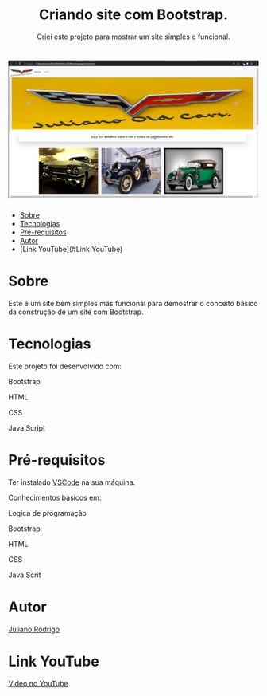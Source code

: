 <h1 align="center"> Criando site com Bootstrap. </h1>

<p align="center"> Criei este projeto para mostrar um site simples e funcional.</p>

<h1 align="center">
  <img alt="Menu" title="#Menu" src="https://github.com/Julian01001111/Meu-site-com-Bootstrap/blob/main/img/Site.PNG?raw=true" />
</h1>

<!---->
   * [Sobre](#Sobre)
   * [Tecnologias](#Tecnologias)
   * [Pré-requisitos](#Pré-requisitos)
   * [Autor](#Autor)
   * [Link YouTube](#Link YouTube)
  
<!---->


# Sobre
<p>Este é um site bem simples mas funcional para demostrar o conceito básico da construção de um site com Bootstrap.</p>

# Tecnologias
<p>Este projeto foi desenvolvido com:</p>
<p>Bootstrap</p>
<p>HTML</p>
<p>CSS</p>
<p>Java Script</p>


# Pré-requisitos
Ter instalado [VSCode](https://code.visualstudio.com/) na sua máquina.

Conhecimentos basicos em:
<p>Logica de programação</p>
<p>Bootstrap</p>
<p>HTML</p>
<p>CSS</p>
<p>Java Scrit</p>

# Autor
[Juliano Rodrigo](https://www.linkedin.com/in/juliano-rodrigo-88a1a1168/)

# Link YouTube
[Video no YouTube](https://youtu.be/XmXK7aKRLf8)
